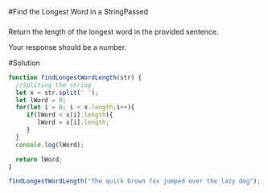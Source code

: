 #Find the Longest Word in a StringPassed

###
Return the length of the longest word in the provided sentence.

Your response should be a number.

#Solution

```javascript
function findLongestWordLength(str) {
  //Spliting the string
  let x = str.split(' ');
  let lWord = 0;
  for(let i = 0; i < x.length;i++){
     if(lWord < x[i].length){
        lWord = x[i].length;
     }
  }
  console.log(lWord);

  return lWord;
}

findLongestWordLength("The quick brown fox jumped over the lazy dog");
```
